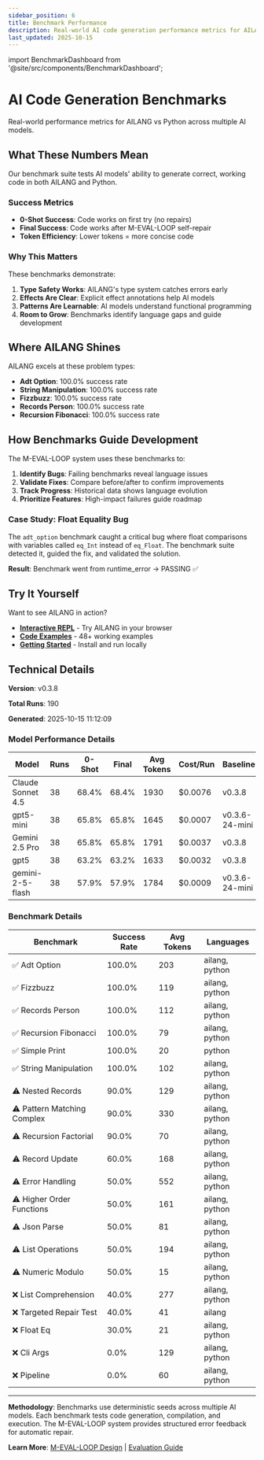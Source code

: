 ```yaml
---
sidebar_position: 6
title: Benchmark Performance
description: Real-world AI code generation performance metrics for AILANG
last_updated: 2025-10-15
---
```


import BenchmarkDashboard from '@site/src/components/BenchmarkDashboard';

# AI Code Generation Benchmarks

Real-world performance metrics for AILANG vs Python across multiple AI models.

<BenchmarkDashboard />

## What These Numbers Mean

Our benchmark suite tests AI models' ability to generate correct, working code in both AILANG and Python.

### Success Metrics

- **0-Shot Success**: Code works on first try (no repairs)
- **Final Success**: Code works after M-EVAL-LOOP self-repair
- **Token Efficiency**: Lower tokens = more concise code

### Why This Matters

These benchmarks demonstrate:

1. **Type Safety Works**: AILANG's type system catches errors early
2. **Effects Are Clear**: Explicit effect annotations help AI models
3. **Patterns Are Learnable**: AI models understand functional programming
4. **Room to Grow**: Benchmarks identify language gaps and guide development

## Where AILANG Shines

AILANG excels at these problem types:

- **Adt Option**: 100.0% success rate
- **String Manipulation**: 100.0% success rate
- **Fizzbuzz**: 100.0% success rate
- **Records Person**: 100.0% success rate
- **Recursion Fibonacci**: 100.0% success rate

## How Benchmarks Guide Development

The M-EVAL-LOOP system uses these benchmarks to:

1. **Identify Bugs**: Failing benchmarks reveal language issues
2. **Validate Fixes**: Compare before/after to confirm improvements
3. **Track Progress**: Historical data shows language evolution
4. **Prioritize Features**: High-impact failures guide roadmap

### Case Study: Float Equality Bug

The `adt_option` benchmark caught a critical bug where float comparisons with variables called `eq_Int` instead of `eq_Float`. The benchmark suite detected it, guided the fix, and validated the solution.

**Result**: Benchmark went from runtime_error → PASSING ✅

## Try It Yourself

Want to see AILANG in action?

- **[Interactive REPL](/docs/reference/repl-commands)** - Try AILANG in your browser
- **[Code Examples](https://github.com/sunholo-data/ailang/tree/main/examples)** - 48+ working examples
- **[Getting Started](/docs/guides/getting-started)** - Install and run locally

## Technical Details

**Version**: v0.3.8

**Total Runs**: 190

**Generated**: 2025-10-15 11:12:09

### Model Performance Details

| Model | Runs | 0-Shot | Final | Avg Tokens | Cost/Run | Baseline |
|-------|------|--------|-------|------------|----------|----------|
| Claude Sonnet 4.5 | 38 | 68.4% | 68.4% | 1930 | $0.0076 | v0.3.8 |
| gpt5-mini | 38 | 65.8% | 65.8% | 1645 | $0.0007 | v0.3.6-24-mini |
| Gemini 2.5 Pro | 38 | 65.8% | 65.8% | 1791 | $0.0037 | v0.3.8 |
| gpt5 | 38 | 63.2% | 63.2% | 1633 | $0.0032 | v0.3.8 |
| gemini-2-5-flash | 38 | 57.9% | 57.9% | 1784 | $0.0009 | v0.3.6-24-mini |

### Benchmark Details

| Benchmark | Success Rate | Avg Tokens | Languages |
|-----------|--------------|------------|-----------|
| ✅ Adt Option | 100.0% | 203 | ailang, python |
| ✅ Fizzbuzz | 100.0% | 119 | ailang, python |
| ✅ Records Person | 100.0% | 112 | ailang, python |
| ✅ Recursion Fibonacci | 100.0% | 79 | ailang, python |
| ✅ Simple Print | 100.0% | 20 | python |
| ✅ String Manipulation | 100.0% | 102 | ailang, python |
| ⚠️ Nested Records | 90.0% | 129 | ailang, python |
| ⚠️ Pattern Matching Complex | 90.0% | 330 | ailang, python |
| ⚠️ Recursion Factorial | 90.0% | 70 | ailang, python |
| ⚠️ Record Update | 60.0% | 168 | ailang, python |
| ⚠️ Error Handling | 50.0% | 552 | ailang, python |
| ⚠️ Higher Order Functions | 50.0% | 161 | ailang, python |
| ⚠️ Json Parse | 50.0% | 81 | ailang, python |
| ⚠️ List Operations | 50.0% | 194 | ailang, python |
| ⚠️ Numeric Modulo | 50.0% | 15 | ailang, python |
| ❌ List Comprehension | 40.0% | 277 | ailang, python |
| ❌ Targeted Repair Test | 40.0% | 41 | ailang |
| ❌ Float Eq | 30.0% | 21 | ailang, python |
| ❌ Cli Args | 0.0% | 129 | ailang, python |
| ❌ Pipeline | 0.0% | 60 | ailang, python |

---

**Methodology**: Benchmarks use deterministic seeds across multiple AI models. Each benchmark tests code generation, compilation, and execution. The M-EVAL-LOOP system provides structured error feedback for automatic repair.

**Learn More**: [M-EVAL-LOOP Design](https://github.com/sunholo-data/ailang/blob/main/design_docs/implemented/M-EVAL-LOOP_self_improving_feedback.md) | [Evaluation Guide](/docs/guides/evaluation/eval-loop)
